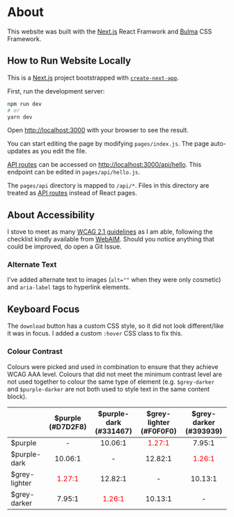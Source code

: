 # About

This website was built with the [Next.js](https://nextjs.org/) React Framwork and [Bulma](https://bulma.io/) CSS Framework.

## How to Run Website Locally

This is a [Next.js](https://nextjs.org/) project bootstrapped with [`create-next-app`](https://github.com/vercel/next.js/tree/canary/packages/create-next-app).

First, run the development server:

```bash
npm run dev
# or
yarn dev
```

Open [http://localhost:3000](http://localhost:3000) with your browser to see the result.

You can start editing the page by modifying `pages/index.js`. The page auto-updates as you edit the file.

[API routes](https://nextjs.org/docs/api-routes/introduction) can be accessed on [http://localhost:3000/api/hello](http://localhost:3000/api/hello). This endpoint can be edited in `pages/api/hello.js`.

The `pages/api` directory is mapped to `/api/*`. Files in this directory are treated as [API routes](https://nextjs.org/docs/api-routes/introduction) instead of React pages.

## About Accessibility
I stove to meet as many <a href="https://www.w3.org/TR/WCAG21/" target="_blank">WCAG 2.1 guidelines</a> as I am able, following the checklist kindly available from
[WebAIM](https://webaim.org/standards/wcag/checklist). Should you notice anything that could be improved, do open a Git Issue.

### Alternate Text
I've added alternate text to images (`alt=""` when they were only cosmetic) and `aria-label`
tags to hyperlink elements.

## Keyboard Focus
The `download` button has a custom CSS style, so it did not look different/like it was in
focus. I added a custom `:hover` CSS class to fix this.

### Colour Contrast
Colours were picked and used in combination to ensure that they achieve WCAG AAA level.
Colours that did not meet the minimum contrast level are not used together to colour the
same type of element (e.g. `$grey-darker` and `$purple-darker` are not both used to style
text in the same content block).

|                | $purple (#D7D2F8) | $purple-dark (#331467)   | $grey-lighter (#F0F0F0) | $grey-darker (#393939) |
|----------------|:-----------------:|:------------------------:|:-----------------------:|:----------------------:|
| $purple        |         -         |          10.06:1         |          <span style="color:red">1.27:1</span>         |         7.95:1         |
| $purple-dark   |      10.06:1      |             -            |         12.82:1         |         <span style="color:red">1.26:1</span>         |
| $grey-lighter  |       <span style="color:red">1.27:1</span>      |          12.82:1         |            -            |         10.13:1        |
| $grey-darker   |       7.95:1      |          <span style="color:red">1.26:1</span>          |         10.13:1         |            -           |
